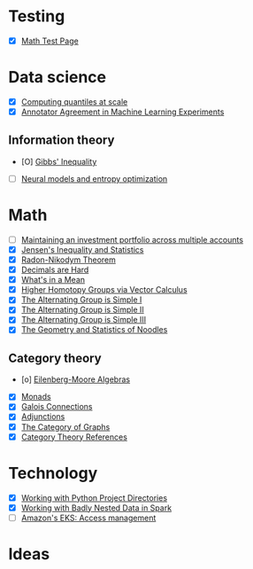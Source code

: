 # Testing
- [X] [Math Test Page](test/2017-02-12-math-test)

# Data science
- [X] [Computing quantiles at scale](ds/2020-06-21-compute-quantiles)
- [X] [Annotator Agreement in Machine Learning Experiments](ds/2018-02-12-iaa)

## Information theory
- [O] [Gibbs' Inequality](ds/info-theory/2019-05-27-gibbs-inequality)
- [ ] [Neural models and entropy optimization](ds/info-theory/2021-02-21-neural-entropy)

# Math
- [ ] [Maintaining an investment portfolio across multiple accounts](math/2021-06-12-invest-multiple-accounts)
- [X] [Jensen's Inequality and Statistics](math/2019-09-01-jensen-inequality)
- [X] [Radon-Nikodym Theorem](math/2019-05-27-radon-nikodym)
- [X] [Decimals are Hard](math/2018-04-14-decimals)
- [X] [What's in a Mean](math/2017-03-11-averages)
- [X] [Higher Homotopy Groups via Vector Calculus](math/2014-12-09-higher-homotopy-calculus)
- [X] [The Alternating Group is Simple I](math/2014-04-19-alternating-simple-1)
- [X] [The Alternating Group is Simple II](math/2014-04-19-alternating-simple-2)
- [X] [The Alternating Group is Simple III](math/2014-04-19-alternating-simple-3)
- [X] [The Geometry and Statistics of Noodles](math/2013-01-07-crofton)

## Category theory
- [o] [Eilenberg-Moore Algebras](math/category-theory/2017-09-16-eilenberg-moore)
- [X] [Monads](math/category-theory/2017-09-13-monads)
- [X] [Galois Connections](math/category-theory/2017-09-02-galois_connections)
- [X] [Adjunctions](math/category-theory/2017-09-02-adjunctions)
- [X] [The Category of Graphs](math/category-theory/2017-05-03-graphs)
- [X] [Category Theory References](math/category-theory/2017-04-28-references)

# Technology
- [X] [Working with Python Project Directories](tech/2020-03-05-gitroot)
- [X] [Working with Badly Nested Data in Spark](tech/2019-05-05-nested-spark)
- [ ] [Amazon's EKS: Access management](tech/2020-06-07-eks-iam)

# Ideas
